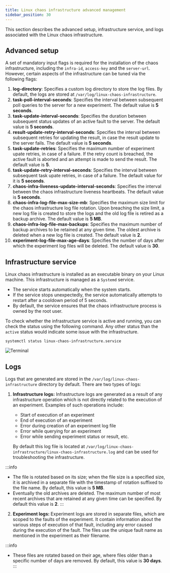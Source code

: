 ```yaml
---
title: Linux chaos infrastructure advanced management
sidebar_position: 30
---
```

This section describes the advanced setup, infrastructure service, and logs associated with the Linux chaos infrastructure.

## Advanced setup
A set of mandatory input flags is required for the installation of the chaos infrastructure, including the `infra-id`, `access-key` and the `server-url`. However, certain aspects of the infrastructure can be tuned via the following flags:
1. **log-directory**: Specifies a custom log directory to store the log files. By default, the logs are stored at `/var/log/linux-chaos-infrastructure`.
2. **task-poll-interval-seconds**: Specifies the interval between subsequent poll queries to the server for a new experiment. The default value is **5 seconds**.
3. **task-update-interval-seconds**: Specifies the duration between subsequent status updates of an active fault to the server. The default value is **5 seconds**.
4. **result-update-retry-interval-seconds**: Specifies the interval between subsequent retries for updating the result, in case the result update to the server fails. The default value is **5 seconds**.
5. **task-update-retries**: Specifies the maximum number of experiment upate retries, in case of a failure. If the retry count is breached, the active fault is aborted and an attempt is made to send the result. The default value is **5**.
6. **task-update-retry-interval-seconds**: Specifies the interval between subsequent task upate retries, in case of a failure. The default value for it is **5 seconds**.
7. **chaos-infra-liveness-update-interval-seconds**: Specifies the interval between the chaos infrastructure liveness heartbeats. The default value is **5 seconds**.
8. **chaos-infra-log-file-max-size-mb**: Specifies the maximum size limit for the chaos infrastructure log file rotation. Upon breaching the size limit, a new log file is created to store the logs and the old log file is retired as a backup archive. The default value is **5 MB**.
9. **chaos-infra-log-file-max-backups**: Specifies the maximum number of backup archives to be retained at any given time. The oldest archive is deleted when a new log file is created. The default value is **2**.
10. **experiment-log-file-max-age-days**: Specifies the number of days after which the experiment log files will be deleted. The default value is **30**.

## Infrastructure service
Linux chaos infrastructure is installed as an executable binary on your Linux machine. This infrastructure is managed as a `Systemd` service.
- The service starts automatically when the system starts.
- If the service stops unexpectedly, the service automatically attempts to restart after a cooldown period of 5 seconds.
- By default, the service ensures that the chaos infrastructure process is owned by the root user.

To check whether the infrastructure service is active and running, you can check the status using the following command. Any other status than the `active` status would indicate some issue with the infrastructure.
```
systemctl status linux-chaos-infrastructure.service
```
![Terminal](./static/linux-chaos-infrastructure-advanced-management/terminal.png)

## Logs
Logs that are generated are stored in the `/var/log/linux-chaos-infrastructure` directory by default. There are two types of logs:
1. **Infrastructure logs:** Infrastructure logs are generated as a result of any infrastructure operation which is not directly related to the execution of an experiment. Examples of such operations include:
    - Start of execution of an experiment
    - End of execution of an experiment
    - Error during creation of an experiment log file
    - Error while querying for an experiment
    - Error while sending experiment status or result, etc.

    By default this log file is located at `/var/log/linux-chaos-infrastructure/linux-chaos-infrastructure.log` and can be used for troubleshooting the infrastructure.

:::info
- The file is rotated based on its size; when the file size is a specified size, it is archived in a separate file with the timestamp of rotation suffixed to the file name. By default, this value is **5 MB**.
- Eventually the old archives are deleted. The maximum number of most recent archives that are retained at any given time can be specified. By default this value is **2**.
:::

2. **Experiment logs:** Experiment logs are stored in separate files, which are scoped to the faults of the experiment. It contain information about the various steps of execution of that fault, including any error caused during the execution of the fault. The files use the unique fault name as mentioned in the experiment as their filename.

:::info
- These files are rotated based on their age, where files older than a specific number of days are removed. By default, this value is **30 days**.
:::
